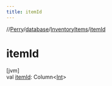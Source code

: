 ```yaml
---
title: itemId
---
```

//[Perry](../../../index.html)/[database](../index.html)/[InventoryItems](index.html)/[itemId](item-id.html)



# itemId



[jvm]\
val [itemId](item-id.html): Column&lt;[Int](https://kotlinlang.org/api/latest/jvm/stdlib/kotlin/-int/index.html)&gt;





